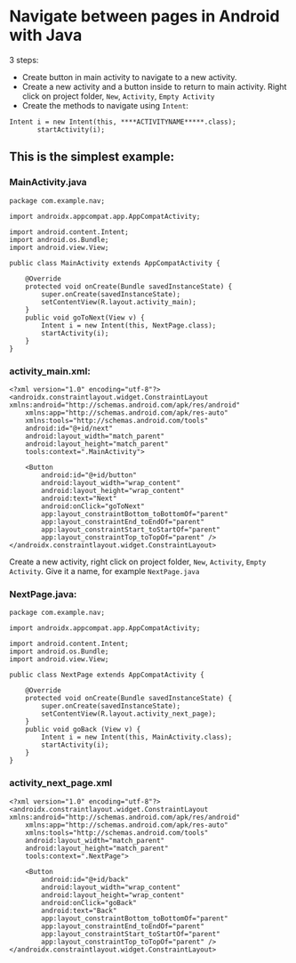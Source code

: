 # Navigate between pages in Android with Java

3 steps:
 * Create button in main activity to navigate to a new activity.
 * Create a new activity and a button inside to return to main activity. Right click on project folder, ``New``, ``Activity``, ``Empty Activity``
 * Create the methods to navigate using ``Intent``:
 ```
 Intent i = new Intent(this, ****ACTIVITYNAME*****.class);
        startActivity(i);
```
## This is the simplest example: 

### MainActivity.java
```
package com.example.nav;

import androidx.appcompat.app.AppCompatActivity;

import android.content.Intent;
import android.os.Bundle;
import android.view.View;

public class MainActivity extends AppCompatActivity {

    @Override
    protected void onCreate(Bundle savedInstanceState) {
        super.onCreate(savedInstanceState);
        setContentView(R.layout.activity_main);
    }
    public void goToNext(View v) {
        Intent i = new Intent(this, NextPage.class);
        startActivity(i);
    }
}
```
### activity_main.xml:
```
<?xml version="1.0" encoding="utf-8"?>
<androidx.constraintlayout.widget.ConstraintLayout xmlns:android="http://schemas.android.com/apk/res/android"
    xmlns:app="http://schemas.android.com/apk/res-auto"
    xmlns:tools="http://schemas.android.com/tools"
    android:id="@+id/next"
    android:layout_width="match_parent"
    android:layout_height="match_parent"
    tools:context=".MainActivity">

    <Button
        android:id="@+id/button"
        android:layout_width="wrap_content"
        android:layout_height="wrap_content"
        android:text="Next"
        android:onClick="goToNext"
        app:layout_constraintBottom_toBottomOf="parent"
        app:layout_constraintEnd_toEndOf="parent"
        app:layout_constraintStart_toStartOf="parent"
        app:layout_constraintTop_toTopOf="parent" />
</androidx.constraintlayout.widget.ConstraintLayout>
```

Create a new activity, right click on project folder, ``New``, ``Activity``, ``Empty Activity``. Give it a name, for example ``NextPage.java``

### NextPage.java: 

```
package com.example.nav;

import androidx.appcompat.app.AppCompatActivity;

import android.content.Intent;
import android.os.Bundle;
import android.view.View;

public class NextPage extends AppCompatActivity {

    @Override
    protected void onCreate(Bundle savedInstanceState) {
        super.onCreate(savedInstanceState);
        setContentView(R.layout.activity_next_page);
    }
    public void goBack (View v) {
        Intent i = new Intent(this, MainActivity.class);
        startActivity(i);
    }
}
```
### activity_next_page.xml
```
<?xml version="1.0" encoding="utf-8"?>
<androidx.constraintlayout.widget.ConstraintLayout xmlns:android="http://schemas.android.com/apk/res/android"
    xmlns:app="http://schemas.android.com/apk/res-auto"
    xmlns:tools="http://schemas.android.com/tools"
    android:layout_width="match_parent"
    android:layout_height="match_parent"
    tools:context=".NextPage">

    <Button
        android:id="@+id/back"
        android:layout_width="wrap_content"
        android:layout_height="wrap_content"
        android:onClick="goBack"
        android:text="Back"
        app:layout_constraintBottom_toBottomOf="parent"
        app:layout_constraintEnd_toEndOf="parent"
        app:layout_constraintStart_toStartOf="parent"
        app:layout_constraintTop_toTopOf="parent" />
</androidx.constraintlayout.widget.ConstraintLayout>
```
